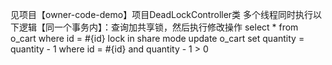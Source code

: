 见项目【owner-code-demo】项目DeadLockController类
多个线程同时执行以下逻辑【同一个事务内】：查询加共享锁，然后执行修改操作
select * from o_cart where id = #{id} lock in share mode
update o_cart set quantity = quantity - 1 where id = #{id} and quantity - 1 > 0